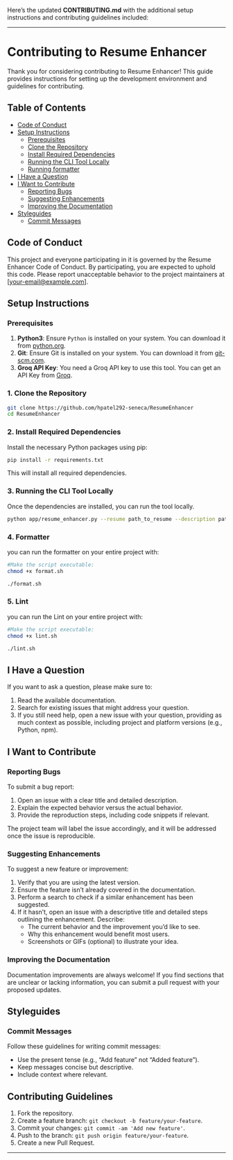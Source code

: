Here’s the updated **CONTRIBUTING.md** with the additional setup instructions and contributing guidelines included:

---

# Contributing to Resume Enhancer

Thank you for considering contributing to Resume Enhancer! This guide provides instructions for setting up the development environment and guidelines for contributing.

## Table of Contents

- [Code of Conduct](#code-of-conduct)
- [Setup Instructions](#setup-instructions)
  - [Prerequisites](#prerequisites)
  - [Clone the Repository](#1-clone-the-repository)
  - [Install Required Dependencies](#2-install-required-dependencies)
  - [Running the CLI Tool Locally](#3-running-the-cli-tool-locally)
  - [Running formatter](#4-Formatter)
- [I Have a Question](#i-have-a-question)
- [I Want to Contribute](#i-want-to-contribute)
  - [Reporting Bugs](#reporting-bugs)
  - [Suggesting Enhancements](#suggesting-enhancements)
  - [Improving the Documentation](#improving-the-documentation)
- [Styleguides](#styleguides)
  - [Commit Messages](#commit-messages)

## Code of Conduct

This project and everyone participating in it is governed by the Resume Enhancer Code of Conduct. By participating, you are expected to uphold this code. Please report unacceptable behavior to the project maintainers at [your-email@example.com].

## Setup Instructions

### Prerequisites

1. **Python3**: Ensure `Python` is installed on your system. You can download it from [python.org](https://www.python.org/downloads/).
2. **Git**: Ensure Git is installed on your system. You can download it from [git-scm.com](https://git-scm.com/).
3. **Groq API Key**: You need a Groq API key to use this tool. You can get an API Key from [Groq](https://console.groq.com/playground).

### 1. Clone the Repository

```bash
git clone https://github.com/hpatel292-seneca/ResumeEnhancer
cd ResumeEnhancer
```

### 2. Install Required Dependencies

Install the necessary Python packages using pip:

```bash
pip install -r requirements.txt
```

This will install all required dependencies.

### 3. Running the CLI Tool Locally

Once the dependencies are installed, you can run the tool locally.

```bash
python app/resume_enhancer.py --resume path_to_resume --description path_to_description --api_key groq_api_key
```

### 4. Formatter

you can run the formatter on your entire project with:

```bash
#Make the script executable:
chmod +x format.sh

./format.sh
```

### 5. Lint

you can run the Lint on your entire project with:

```bash
#Make the script executable:
chmod +x lint.sh

./lint.sh
```

## I Have a Question

If you want to ask a question, please make sure to:

1. Read the available documentation.
2. Search for existing issues that might address your question.
3. If you still need help, open a new issue with your question, providing as much context as possible, including project and platform versions (e.g., Python, npm).

## I Want to Contribute

### Reporting Bugs

To submit a bug report:

1. Open an issue with a clear title and detailed description.
2. Explain the expected behavior versus the actual behavior.
3. Provide the reproduction steps, including code snippets if relevant.

The project team will label the issue accordingly, and it will be addressed once the issue is reproducible.

### Suggesting Enhancements

To suggest a new feature or improvement:

1. Verify that you are using the latest version.
2. Ensure the feature isn’t already covered in the documentation.
3. Perform a search to check if a similar enhancement has been suggested.
4. If it hasn’t, open an issue with a descriptive title and detailed steps outlining the enhancement. Describe:
   - The current behavior and the improvement you’d like to see.
   - Why this enhancement would benefit most users.
   - Screenshots or GIFs (optional) to illustrate your idea.

### Improving the Documentation

Documentation improvements are always welcome! If you find sections that are unclear or lacking information, you can submit a pull request with your proposed updates.

## Styleguides

### Commit Messages

Follow these guidelines for writing commit messages:

- Use the present tense (e.g., “Add feature” not “Added feature”).
- Keep messages concise but descriptive.
- Include context where relevant.

## Contributing Guidelines

1. Fork the repository.
2. Create a feature branch: `git checkout -b feature/your-feature`.
3. Commit your changes: `git commit -am 'Add new feature'`.
4. Push to the branch: `git push origin feature/your-feature`.
5. Create a new Pull Request.

---
